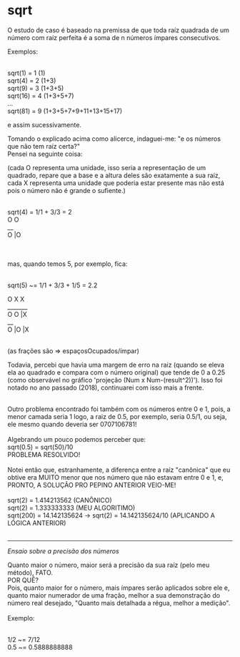 # sqrt

O estudo de caso é baseado na premissa de que toda raíz quadrada de um número com raíz perfeita é a soma de n números ímpares consecutivos.

Exemplos:<br><br>

sqrt(1) = 1 (1) <br>
sqrt(4) = 2 (1+3)<br>
sqrt(9) = 3 (1+3+5)<br>
sqrt(16) = 4 (1+3+5+7)<br>
...<br>
sqrt(81) = 9 (1+3+5+7+9+11+13+15+17)<br>

e assim sucessivamente.<br>

Tomando o explicado acima como alicerce, indaguei-me: "e os números que não tem raíz certa?"<br>
Pensei na seguinte coisa:<br>

(cada O representa uma unidade, isso seria a representação de um quadrado, repare que a base e a altura deles são exatamente a sua raíz,
 cada X representa uma unidade que poderia estar presente mas não está pois o número não é grande o sufiente.) <br><br>

sqrt(4) = 1/1 + 3/3 = 2                      <br>
O  O<br>
__<br>
O |O<br>
<br><br>


mas, quando temos 5, por exemplo, fica:<br><br>

sqrt(5) ~= 1/1 + 3/3 + 1/5 = 2.2                <br>

O  X   X<br>
_______<br>
O  O  |X<br>
__    <br>
O |O  |X<br><br>

(as frações são => espaçosOcupados/ímpar)<br>


Todavia, percebi que havia uma margem de erro na raiz (quando se eleva ela ao quadrado e compara com o número original) que tende de 0 a 0.25 (como observável no gráfico 'projeção (Num x Num-(result^2))'). Isso foi notado no ano passado (2018), continuarei com isso mais a frente.<br><br>

Outro problema encontrado foi também com os números entre 0 e 1, pois, a menor camada seria 1 logo, a raiz de 0.5, por exemplo, seria 0.5/1, ou seja, ele mesmo quando deveria ser 0707106781!
<br><br>
Algebrando um pouco podemos perceber que:
<br>
sqrt(0.5) = sqrt(50)/10
<br>PROBLEMA RESOLVIDO!<br>
<br>
Notei então que, estranhamente, a diferença entre a raíz "canônica" que eu obtive era MUITO menor que nos número que não estavam entre 0 e 1, e, PRONTO, A SOLUÇÃO PRO PEPINO ANTERIOR VEIO-ME!
<br><br>
sqrt(2) = 1.414213562 (CANÔNICO)<br>
sqrt(2) = 1.333333333 (MEU ALGORITIMO)<br>
sqrt(200) = 14.142135624 -> sqrt(2) = 14.142135624/10 (APLICANDO A LÓGICA ANTERIOR)<br><br>

___________________________________________________________________________________________

_Ensaio sobre a precisão dos números_

Quanto maior o número, maior será a precisão da sua raíz (pelo meu método), FATO.<br>
POR QUÊ?<br>
Pois, quanto maior for o número, mais ímpares serão aplicados sobre ele e, quanto maior numerador de uma fração, melhor a sua demonstração do número real desejado, "Quanto mais detalhada a régua, melhor a medição".<br><br>
Exemplo:<br><br>

1/2 ~= 7/12 <br>
0.5 ~= 0.5888888888<br>